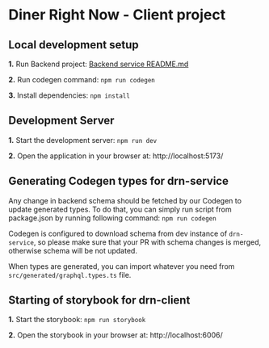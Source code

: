 # Diner Right Now - Client project

## Local development setup
**1.** Run Backend project: [Backend service README.md](..%2Fdrn-service%2FREADME.md)

**2.** Run codegen command: `npm run codegen`

**3.** Install dependencies: `npm install`

## Development Server

**1.** Start the development server: `npm run dev`

**2.** Open the application in your browser at: http://localhost:5173/

## Generating Codegen types for drn-service

Any change in backend schema should be fetched by our Codegen to update generated types. To do that, you can simply run script from package.json by running following command:
`npm run codegen`

Codegen is configured to download schema from dev instance of `drn-service`, so please make sure that your PR with schema changes is merged, otherwise schema will be not updated.

When types are generated, you can import whatever you need from `src/generated/graphql.types.ts` file.

## Starting of storybook for drn-client

**1.** Start the storybook: `npm run storybook`

**2.** Open the storybook in your browser at: http://localhost:6006/
